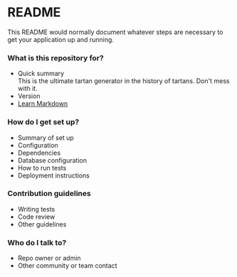 # README #

This README would normally document whatever steps are necessary to get your application up and running.

### What is this repository for? ###

* Quick summary   
This is the ultimate tartan generator in the history of tartans. Don't mess with it.
* Version
* [Learn Markdown](https://bitbucket.org/tutorials/markdowndemo)

### How do I get set up? ###

* Summary of set up
* Configuration
* Dependencies
* Database configuration
* How to run tests
* Deployment instructions

### Contribution guidelines ###

* Writing tests
* Code review
* Other guidelines

### Who do I talk to? ###

* Repo owner or admin
* Other community or team contact